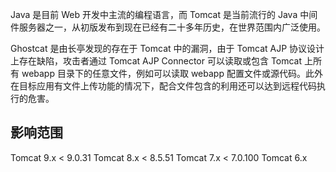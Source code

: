 Java 是目前 Web 开发中主流的编程语言，而 Tomcat 是当前流行的 Java 中间件服务器之一，从初版发布到现在已经有二十多年历史，在世界范围内广泛使用。

Ghostcat 是由长亭发现的存在于 Tomcat 中的漏洞，由于 Tomcat AJP 协议设计上存在缺陷，攻击者通过 Tomcat AJP Connector 可以读取或包含 Tomcat 上所有 webapp 目录下的任意文件，例如可以读取 webapp 配置文件或源代码。此外在目标应用有文件上传功能的情况下，配合文件包含的利用还可以达到远程代码执行的危害。

## 影响范围

Tomcat 9.x < 9.0.31
Tomcat 8.x < 8.5.51
Tomcat 7.x < 7.0.100
Tomcat 6.x